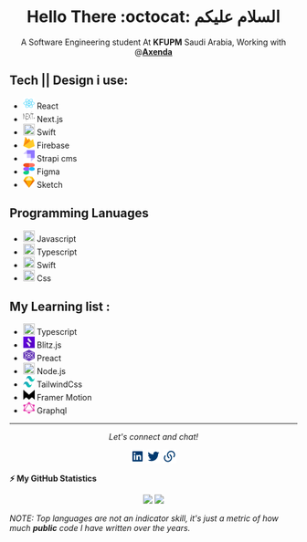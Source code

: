 <div align="center">
  
# Hello There  :octocat:   السلام عليكم    

A Software Engineering student At **KFUPM** Saudi Arabia, Working with @[**Axenda**](https://github.com/axenda)

</div>

## Tech || Design i use:
- <img height="20px" width="20px" src="Assesstes/react-2.svg"/>  React 
- <img height="20px" width="20px" src="Assesstes/nextjs-3.svg"/> Next.js
- <img height="20px" width="20px" src="https://cdn.iconscout.com/icon/free/png-256/swift-21-1175088.png"/> Swift
- <img height="20px" width="20px" src="Assesstes/firebase.svg"/>  Firebase
- <img height="20px" width="20px" src="Assesstes/strapi.svg"/>  Strapi cms
- <img height="20px" width="20px" src="Assesstes/figma.svg"/>  Figma
- <img height="20px" width="20px" src="Assesstes/sketch.svg"/> Sketch

## Programming Lanuages 
- <img height="20px" width="20px" src="https://cdn.iconscout.com/icon/free/png-256/javascript-1-225993.png"/> Javascript
- <img height="20px" width="20px" src="https://cdn.iconscout.com/icon/free/png-256/typescript-1174965.png"/> Typescript
- <img height="20px" width="20px" src="https://cdn.iconscout.com/icon/free/png-256/swift-21-1175088.png"/> Swift
- <img height="20px" width="20px" src="https://unpkg.com/simple-icons@4.21.0/icons/css3.svg" /> Css

## My Learning list :
-  <img height="20px" width="20px" src="https://cdn.iconscout.com/icon/free/png-256/typescript-1174965.png"/> Typescript
-  <img height="20px" width="20px" src="Assesstes/blitz.png"/>  Blitz.js
-  <img height="20px" width="20px" src="Assesstes/preact.svg"/> Preact
-  <img height="20px" width="20px" src="https://cdn.iconscout.com/icon/free/png-256/node-js-1174925.png"/> Node.js 
-  <img height="20px" width="20px" src="Assesstes/tailwindcss.svg"/> TailwindCss
-  <img height="20px" width="20px" src="Assesstes/Framer.svg"/> Framer Motion
-  <img height="20px" width="20px" src="Assesstes/graphql.svg"/> Graphql 

<hr>
<p align="center">
  <i>Let's connect and chat!</i>

  <p align="center">
    <a href="https://www.linkedin.com/in/mzaien/" alt="Linkedin"><img src="https://raw.githubusercontent.com/alioh/alioh/master/linkedin-box-fill.png"></a>
    <a href="https://twitter.com/Abdullah_mzaien" alt="Twitter"><img src="https://raw.githubusercontent.com/alioh/alioh/master/twitter-fill.png"></a>
    <a href="https://www.dal.design/" alt="My site"><img src="https://raw.githubusercontent.com/alioh/alioh/master/links-fill.png"></a>
  </p>

<!-- GitHub stats -->

<b>⚡ My GitHub Statistics</b>

<p align="center">
<img height="180em" src="https://mz-github-stats.vercel.app/api?username=Mzaien&show_icons=true&hide_border=true&theme=calm" />

<!-- Most Used Languages -->
<img height="180em" src="https://mz-github-stats.vercel.app/api/top-langs/?username=Mzaien&show_icons=true&hide_border=true&layout=compact&langs_count=8&theme=calm"/>

_NOTE: Top languages are not an indicator skill, it's just a metric of how much **public** code I have written over the years._

</p>
